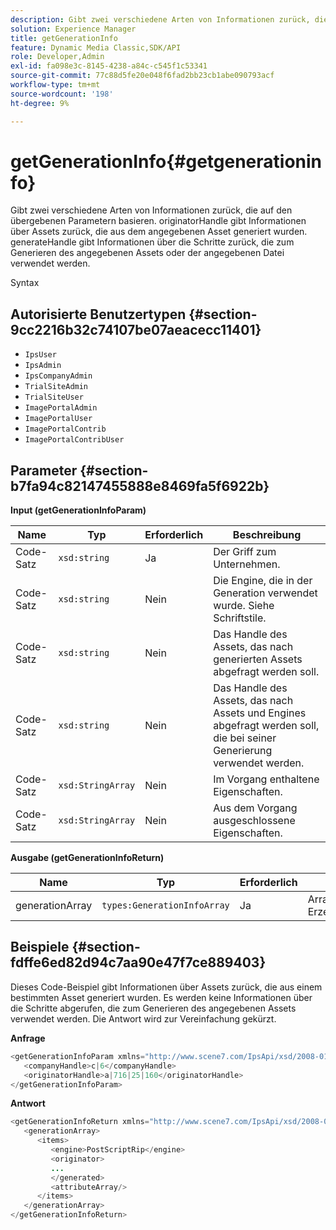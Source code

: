 ```yaml
---
description: Gibt zwei verschiedene Arten von Informationen zurück, die auf den übergebenen Parametern basieren. originatorHandle gibt Informationen über Assets zurück, die aus dem angegebenen Asset generiert wurden. generateHandle gibt Informationen über die Schritte zurück, die zum Generieren des angegebenen Assets oder der angegebenen Datei verwendet werden.
solution: Experience Manager
title: getGenerationInfo
feature: Dynamic Media Classic,SDK/API
role: Developer,Admin
exl-id: fa098e3c-8145-4238-a84c-c545f1c53341
source-git-commit: 77c88d5fe20e048f6fad2bb23cb1abe090793acf
workflow-type: tm+mt
source-wordcount: '198'
ht-degree: 9%

---
```


# getGenerationInfo{#getgenerationinfo}

Gibt zwei verschiedene Arten von Informationen zurück, die auf den übergebenen Parametern basieren. originatorHandle gibt Informationen über Assets zurück, die aus dem angegebenen Asset generiert wurden. generateHandle gibt Informationen über die Schritte zurück, die zum Generieren des angegebenen Assets oder der angegebenen Datei verwendet werden.

Syntax

## Autorisierte Benutzertypen {#section-9cc2216b32c74107be07aeacecc11401}

* `IpsUser`
* `IpsAdmin`
* `IpsCompanyAdmin`
* `TrialSiteAdmin`
* `TrialSiteUser`
* `ImagePortalAdmin`
* `ImagePortalUser`
* `ImagePortalContrib`
* `ImagePortalContribUser`

## Parameter {#section-b7fa94c82147455888e8469fa5f6922b}

**Input (getGenerationInfoParam)**

| Name | Typ | Erforderlich | Beschreibung |
|---|---|---|---|
| Code-Satz | `xsd:string` | Ja | Der Griff zum Unternehmen. |
| Code-Satz | `xsd:string` | Nein | Die Engine, die in der Generation verwendet wurde. Siehe Schriftstile. |
| Code-Satz | `xsd:string` | Nein | Das Handle des Assets, das nach generierten Assets abgefragt werden soll. |
| Code-Satz | `xsd:string` | Nein | Das Handle des Assets, das nach Assets und Engines abgefragt werden soll, die bei seiner Generierung verwendet werden. |
| Code-Satz | `xsd:StringArray` | Nein | Im Vorgang enthaltene Eigenschaften. |
| Code-Satz | `xsd:StringArray` | Nein | Aus dem Vorgang ausgeschlossene Eigenschaften. |

**Ausgabe (getGenerationInfoReturn)**

| Name | Typ | Erforderlich | Beschreibung |
|---|---|---|---|
| generationArray | `types:GenerationInfoArray` | Ja | Array von Erzeugungsinformationen. |

## Beispiele {#section-fdffe6ed82d94c7aa90e47f7ce889403}

Dieses Code-Beispiel gibt Informationen über Assets zurück, die aus einem bestimmten Asset generiert wurden. Es werden keine Informationen über die Schritte abgerufen, die zum Generieren des angegebenen Assets verwendet werden. Die Antwort wird zur Vereinfachung gekürzt.

**Anfrage**

```java
<getGenerationInfoParam xmlns="http://www.scene7.com/IpsApi/xsd/2008-01-15">
   <companyHandle>c|6</companyHandle>
   <originatorHandle>a|716|25|160</originatorHandle>
</getGenerationInfoParam>
```

**Antwort**

```java
<getGenerationInfoReturn xmlns="http://www.scene7.com/IpsApi/xsd/2008-01-15">
   <generationArray>
      <items>
         <engine>PostScriptRip</engine>
         <originator>
         ...
         </generated>
         <attributeArray/>
      </items>
   </generationArray>
</getGenerationInfoReturn>
```
